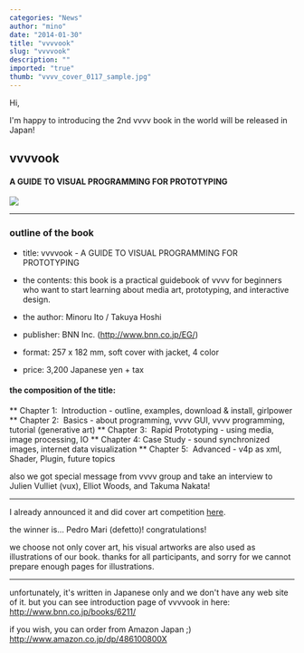 ```yaml
---
categories: "News"
author: "mino"
date: "2014-01-30"
title: "vvvvook"
slug: "vvvvook"
description: ""
imported: "true"
thumb: "vvvv_cover_0117_sample.jpg"
---
```



Hi,

I'm happy to introducing the 2nd vvvv book in the world will be released in Japan!

## vvvvook
#### A GUIDE TO VISUAL PROGRAMMING FOR PROTOTYPING
![](vvvv_cover_0117_sample.jpg)
<!--break-->
---
 
### outline of the book
* title: vvvvook - A GUIDE TO VISUAL PROGRAMMING FOR PROTOTYPING
* the contents: this book is a practical guidebook of vvvv for beginners who want to start learning about media art, prototyping, and interactive design.

* the author: Minoru Ito / Takuya Hoshi
* publisher: BNN Inc. (http://www.bnn.co.jp/EG/)
* format: 257 x 182 mm, soft cover with jacket, 4 color
* price: 3,200 Japanese yen + tax

#### the composition of the title:
** Chapter 1:  Introduction - outline, examples, download & install, girlpower
** Chapter 2:  Basics - about programming, vvvv GUI, vvvv programming, tutorial (generative art)
** Chapter 3:  Rapid Prototyping - using media, image processing, IO
** Chapter 4:  Case Study - sound synchronized images, internet data visualization
** Chapter 5:  Advanced - v4p as xml, Shader, Plugin, future topics

also we got special message from vvvv group and take an interview to Julien Vulliet (vux), Elliot Woods, and Takuma Nakata!
 
---

I already announced it and did cover art competition [here](/blog/2013/cover-art-illustrations-competition).

the winner is... Pedro Mari (defetto)! congratulations!

we choose not only cover art, his visual artworks are also used as illustrations of our book.
thanks for all participants, and sorry for we cannot prepare enough pages for illustrations.

---

unfortunately, it's written in Japanese only and we don't have any web site of it.
but you can see introduction page of vvvvook in here:
http://www.bnn.co.jp/books/6211/

if you wish, you can order from Amazon Japan ;)
http://www.amazon.co.jp/dp/486100800X